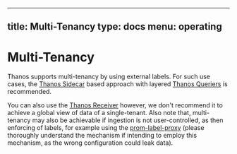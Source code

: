 
---
title: Multi-Tenancy
type: docs
menu: operating
---

# Multi-Tenancy

Thanos supports multi-tenancy by using external labels. For such use cases, the [Thanos Sidecar](../components/sidecar.md) based approach with layered [Thanos Queriers](../components/query.md) is recommended.

You can also use the [Thanos Receiver](../components/receive.md) however, we don't recommend it to achieve a global view of data of a single-tenant. Also note that, multi-tenancy may also be achievable if ingestion is not user-controlled, as then enforcing of labels, for example using the [prom-label-proxy](https://github.com/openshift/prom-label-proxy) (please thoroughly understand the mechanism if intending to employ this mechanism, as the wrong configuration could leak data).
